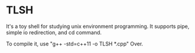 # TLSH
It's a toy shell for studying unix environment programming.
It supports pipe, simple io redirection, and cd command.

To compile it, use 
"g++ -std=c++11 -o TLSH *.cpp"
Over.
